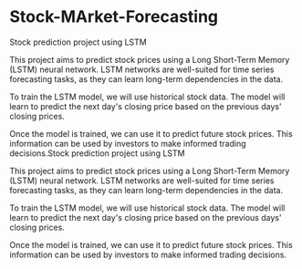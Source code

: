 # Stock-MArket-Forecasting
Stock prediction project using LSTM

This project aims to predict stock prices using a Long Short-Term Memory (LSTM) neural network. LSTM networks are well-suited for time series forecasting tasks, as they can learn long-term dependencies in the data.

To train the LSTM model, we will use historical stock data. The model will learn to predict the next day's closing price based on the previous days' closing prices.

Once the model is trained, we can use it to predict future stock prices. This information can be used by investors to make informed trading decisions.Stock prediction project using LSTM

This project aims to predict stock prices using a Long Short-Term Memory (LSTM) neural network. LSTM networks are well-suited for time series forecasting tasks, as they can learn long-term dependencies in the data.

To train the LSTM model, we will use historical stock data. The model will learn to predict the next day's closing price based on the previous days' closing prices.

Once the model is trained, we can use it to predict future stock prices. This information can be used by investors to make informed trading decisions.
